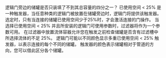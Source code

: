 <lore>
逻辑门旁边的储罐是否只装填了不到其总容量的四分之一？
</lore>
<no_lore>
已使用空间 < 25% 是一种触发器，当任意种类的逻辑门被放置在储罐旁边时，逻辑门将提供该触发器。
</no_lore>

<chapter name="需求"/>
选定时，只有当连接的储罐已使用空间少于25%时，才会激活连接的门操作。

<chapter name="参数"/>
当选择已使用空间 < 25% 并且所安装的逻辑门可使用参数时，过滤器将作为一个参数可用。
在过滤器中放置流体容器允许您在触发之前检查储罐是否含有过滤槽中所选择流体的不足 25%。

<chapter name="触发器方向"/>
逻辑门可能以不同颜色显示多重已使用空间 < 25% 触发器，以表示连接的每个不同的储罐。
触发器的颜色表示储罐相对于管道的方向，您可以借此区分各个储罐。
